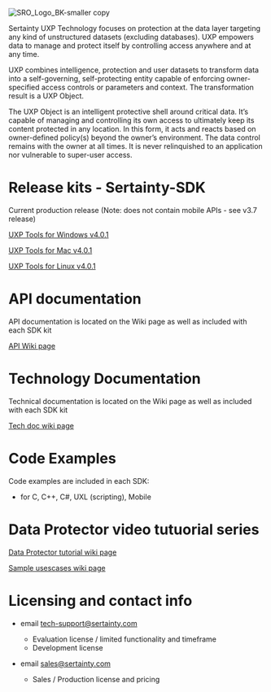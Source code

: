 ![SRO_Logo_BK-smaller copy](https://github.com/user-attachments/assets/198d770e-5990-425c-a8aa-93f3ff1d9845)

Sertainty UXP Technology focuses on protection at the data layer targeting any kind of unstructured datasets (excluding databases). UXP empowers data to manage and protect itself by controlling access anywhere and at any time. 

UXP combines intelligence, protection and user datasets to transform data into a self-governing, self-protecting entity capable of enforcing owner-specified access controls or parameters and context. The transformation result is a UXP Object.

The UXP Object is an intelligent protective shell around critical data. It’s capable of managing and controlling its own access to ultimately keep its content protected in any location. In this form, it acts and reacts based on owner-defined policy(s) beyond the owner’s environment. The data control remains with the owner at all times. It is never relinquished to an application nor vulnerable to super-user access. 


# Release kits - Sertainty-SDK

Current production release (Note: does not contain mobile APIs - see v3.7 release)


[UXP Tools for Windows v4.0.1](https://github.com/Sertainty-Co/Sertainty-SDK/releases/tag/Win-v4.0.1)

[UXP Tools for Mac v4.0.1](https://github.com/Sertainty-Co/Sertainty-SDK/releases/tag/Mac-v4.0.1)

[UXP Tools for Linux v4.0.1](https://github.com/Sertainty-Co/Sertainty-SDK/releases/tag/Linux-v4.0.1)

# API documentation

API documentation is located on the Wiki page as well as included with each SDK kit

[API Wiki page](https://github.com/Sertainty-Co/Sertainty-SDK/wiki/Section-1-%E2%80%90-API-documentation)

# Technology Documentation

Technical documentation is located on the Wiki page as well as included with each SDK kit

[Tech doc wiki page](https://github.com/Sertainty-Co/Sertainty-SDK/wiki/Section-2-%E2%80%90-Technical-Documentation)

# Code Examples

Code examples are included in each SDK:
  - for C, C++, C#, UXL (scripting), Mobile

# Data Protector video tutuorial series

[Data Protector tutorial wiki page](https://github.com/Sertainty-Co/Sertainty-SDK/wiki/Section-3-%E2%80%90-Data-Protector-tutorial)

[Sample usescases wiki page](https://github.com/Sertainty-Co/Sertainty-SDK/wiki/Section-4-%E2%80%90-Data-Protector-Usecases)

# Licensing and contact info

- email  tech-support@sertainty.com

  - Evaluation license / limited functionality and timeframe
  - Development license

- email  sales@sertainty.com
  
  - Sales / Production license and pricing

